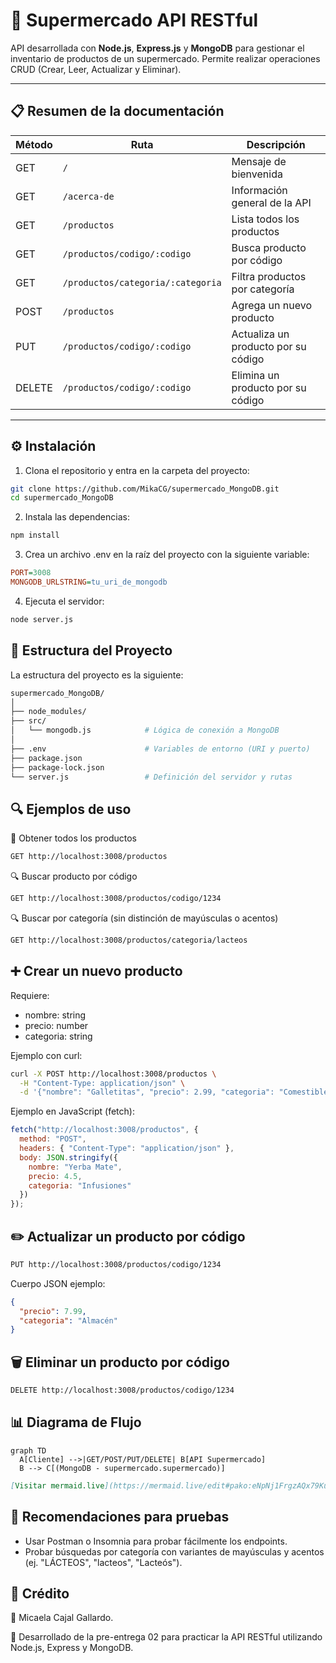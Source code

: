 # 🛒 Supermercado API RESTful

API desarrollada con **Node.js**, **Express.js** y **MongoDB** para gestionar el inventario de productos de un supermercado. Permite realizar operaciones CRUD (Crear, Leer, Actualizar y Eliminar).

---

## 📋 Resumen de la documentación

| Método | Ruta                           | Descripción                                |
|--------|--------------------------------|--------------------------------------------|
| GET    | `/`                            | Mensaje de bienvenida                      |
| GET    | `/acerca-de`                   | Información general de la API              |
| GET    | `/productos`                   | Lista todos los productos                  |
| GET    | `/productos/codigo/:codigo`    | Busca producto por código                  |
| GET    | `/productos/categoria/:categoria` | Filtra productos por categoría          |
| POST   | `/productos`                   | Agrega un nuevo producto                   |
| PUT    | `/productos/codigo/:codigo`    | Actualiza un producto por su código        |
| DELETE | `/productos/codigo/:codigo`    | Elimina un producto por su código          |

---

## ⚙️ Instalación

1. Clona el repositorio y entra en la carpeta del proyecto:

```bash
git clone https://github.com/MikaCG/supermercado_MongoDB.git
cd supermercado_MongoDB
```
2. Instala las dependencias:

```bash
npm install
```

3. Crea un archivo .env en la raíz del proyecto con la siguiente variable:
```ini
PORT=3008
MONGODB_URLSTRING=tu_uri_de_mongodb
```

4. Ejecuta el servidor:
```bash
node server.js
```

## 📁 Estructura del Proyecto
La estructura del proyecto es la siguiente:
```bash
supermercado_MongoDB/
│
├── node_modules/
├── src/
│   └── mongodb.js            # Lógica de conexión a MongoDB
│
├── .env                      # Variables de entorno (URI y puerto)
├── package.json
├── package-lock.json
└── server.js                 # Definición del servidor y rutas
```

## 🔍 Ejemplos de uso
🧾 Obtener todos los productos
```bash
GET http://localhost:3008/productos
```

🔍 Buscar producto por código
```bash
GET http://localhost:3008/productos/codigo/1234
```

🔍 Buscar por categoría (sin distinción de mayúsculas o acentos)
```bash
GET http://localhost:3008/productos/categoria/lacteos
```

## ➕ Crear un nuevo producto
Requiere:
* nombre: string
* precio: number
* categoria: string

Ejemplo con curl:
```bash
curl -X POST http://localhost:3008/productos \
  -H "Content-Type: application/json" \
  -d '{"nombre": "Galletitas", "precio": 2.99, "categoria": "Comestible"}'
```

Ejemplo en JavaScript (fetch):
```js
fetch("http://localhost:3008/productos", {
  method: "POST",
  headers: { "Content-Type": "application/json" },
  body: JSON.stringify({
    nombre: "Yerba Mate",
    precio: 4.5,
    categoria: "Infusiones"
  })
});
```

## ✏️ Actualizar un producto por código
```bash
PUT http://localhost:3008/productos/codigo/1234
```

Cuerpo JSON ejemplo:
```json
{
  "precio": 7.99,
  "categoria": "Almacén"
}
```

## 🗑️ Eliminar un producto por código
```bash
DELETE http://localhost:3008/productos/codigo/1234
```

## 📊 Diagrama de Flujo
```mermaid
graph TD
  A[Cliente] -->|GET/POST/PUT/DELETE| B[API Supermercado]
  B --> C[(MongoDB - supermercado.supermercado)]
```
```markdown
[Visitar mermaid.live](https://mermaid.live/edit#pako:eNpNj1FrgzAQx79KuKcNrE1qjJqHQasyBhsr1L1M-xCaTGU1kVRhm-13XyyM9eW4H3e_-3MTHIxUwKG2om9QkVUaoXWZHlulB7VHi8XD-TEvltvXnStvxTLLn_MiP6NNud4-od3YK9spexDS7Gd1MxsoLe9ejK5N5hCdbnb8W7h3xuyA59JbCXywo_LATTsxI0zztIKhUZ2qgLtWCvtZQaUvzumFfjem-9OsGesG-Ic4nhyNvRSDylrh_vpfUVoqm5pRD8ADcj0BfIKvmQIfM5bEUZKsCIuZB9_Aw9CPo4jGBDNCCKYJvXjwcw3FfhRiGq9CRgMcBjSILr8XL2Wu "Mermaid Live" target="_blank")
```

## 🧪 Recomendaciones para pruebas
* Usar Postman o Insomnia para probar fácilmente los endpoints.
* Probar búsquedas por categoría con variantes de mayúsculas y acentos (ej. "LÁCTEOS", "lacteos", "Lacteós").

## 📣 Crédito
📌 Micaela Cajal Gallardo.

🧠 Desarrollado de la pre-entrega 02 para practicar la API RESTful utilizando Node.js, Express y MongoDB.
